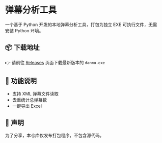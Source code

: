 # 弹幕分析工具

一个基于 Python 开发的本地弹幕分析工具，打包为独立 EXE 可执行文件，无需安装 Python 环境。

## 📦 下载地址

👉 请前往 [Releases](https://github.com/CoderPrincessCh/dm/releases/tag/1.0.0) 页面下载最新版本的 `danmu.exe`

## 🧾 功能说明

- 支持 XML 弹幕文件读取
- 去重统计总弹幕数
- 一键导出 Excel

## 📝 声明

为了分享，本仓库仅发布打包程序，不包含源代码。
